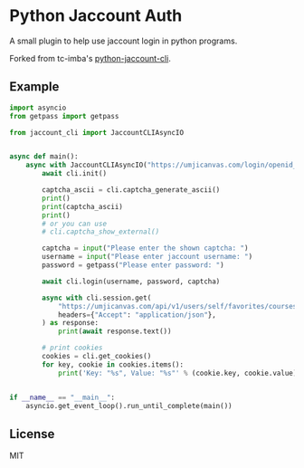 # Python Jaccount Auth 

A small plugin to help use jaccount login in python programs.

Forked from tc-imba's [python-jaccount-cli](https://github.com/tc-imba/python-jaccount-cli).

## Example

```python
import asyncio
from getpass import getpass

from jaccount_cli import JaccountCLIAsyncIO


async def main():
    async with JaccountCLIAsyncIO("https://umjicanvas.com/login/openid_connect") as cli:
        await cli.init()

        captcha_ascii = cli.captcha_generate_ascii()
        print()
        print(captcha_ascii)
        print()
        # or you can use
        # cli.captcha_show_external()

        captcha = input("Please enter the shown captcha: ")
        username = input("Please enter jaccount username: ")
        password = getpass("Please enter password: ")

        await cli.login(username, password, captcha)

        async with cli.session.get(
            "https://umjicanvas.com/api/v1/users/self/favorites/courses?include[]=term&exclude[]=enrollments",
            headers={"Accept": "application/json"},
        ) as response:
            print(await response.text())

        # print cookies
        cookies = cli.get_cookies()
        for key, cookie in cookies.items():
            print('Key: "%s", Value: "%s"' % (cookie.key, cookie.value))


if __name__ == "__main__":
    asyncio.get_event_loop().run_until_complete(main())
```

## License

MIT
